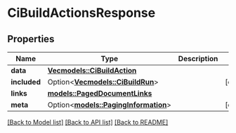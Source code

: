 # CiBuildActionsResponse

## Properties

Name | Type | Description | Notes
------------ | ------------- | ------------- | -------------
**data** | [**Vec<models::CiBuildAction>**](CiBuildAction.md) |  | 
**included** | Option<[**Vec<models::CiBuildRun>**](CiBuildRun.md)> |  | [optional]
**links** | [**models::PagedDocumentLinks**](PagedDocumentLinks.md) |  | 
**meta** | Option<[**models::PagingInformation**](PagingInformation.md)> |  | [optional]

[[Back to Model list]](../README.md#documentation-for-models) [[Back to API list]](../README.md#documentation-for-api-endpoints) [[Back to README]](../README.md)


